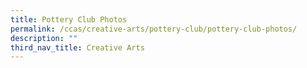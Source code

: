 ```yaml
---
title: Pottery Club Photos
permalink: /ccas/creative-arts/pottery-club/pottery-club-photos/
description: ""
third_nav_title: Creative Arts
---
```

